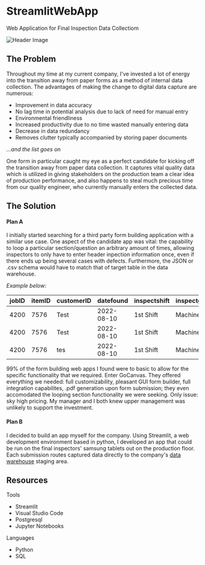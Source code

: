 # StreamlitWebApp
Web Application for Final Inspection Data Collectiom

![Header Image](https://www.sas.com/en_us/insights/big-data/what-is-big-data/_jcr_content/par/styledcontainer_335204280/image.img.jpg/1457718453446.jpg)

## The Problem
Throughout my time at my current company, I've invested a lot of energy into the transition away from paper forms as a method of internal data collection. The advantages of making the change to digital data capture are numerous:
* Improvement in data accuracy
* No lag time in potential analysis due to lack of need for manual entry
* Environmental friendliness
* Increased productivity due to no time wasted manually entering data
* Decrease in data redundancy
* Removes clutter typically accompanied by storing paper documents

*...and the list goes on*

One form in particular caught my eye as a perfect candidate for kicking off the transition away from paper data collection. It captures vital quality data which is utilized in giving stakeholders on the production team a clear idea of production performance, and also happens to steal much precious time from our quality engineer, who currently manually enters the collected data. 

## The Solution

#### Plan A
I initially started searching for a third party form building application with a similar use case. One aspect of the candidate app was vital: the capability to loop a particular section/question an arbitrary amount of times, allowing inspectors to only have to enter header inpection information once, even if there ends up being several cases with defects. Furthermore, the JSON or .csv schema would have to match that of target table in the data warehouse.

*Example below:*

|jobID|itemID|customerID|datefound |inspectshift|inspectgluer|caseqty|defectcode|defsamples|totalsamples|
|-----|------|----------|----------|------------|------------|-------|----------|----------------|------------|
|4200 |7576|Test  |2022-08-10|1st Shift   |Machine 12    |1200   |F1        |12              |32          |
|4200 |7576|Test  |2022-08-10|1st Shift   |Machine 12    |1200   |F4        |1               |32          |
|4200 |7576|tes  |2022-08-10|1st Shift   |Machine 12    |1200   |L11       |2               |32          |

99% of the form building web apps I found were to basic to allow for the specific functionality that we required. Enter GoCanvas. They offered everything we needed: full customizability, pleasant GUI form builder, full integration capabilites, .pdf generation upon form submission; they even accomodated the looping section functionality we were seeking. Only issue: sky high pricing. My manager and I both knew upper management was unlikely to support the investment.

#### Plan B
I decided to build an app myself for the company. Using Streamlit, a web development environment based in python, I developed an app that could be run on the final inspectors' samsung tablets out on the production floor. Each submission routes captured data directly to the company's [data warehouse](https://github.com/Jcohen010/CompanyDW) staging area. 

## Resources

Tools
* Streamlit
* Visual Studio Code
* Postgresql
* Jupyter Notebooks

Languages
* Python
* SQL